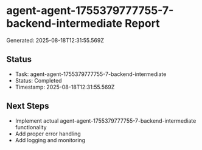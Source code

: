 # agent-agent-1755379777755-7-backend-intermediate Report

Generated: 2025-08-18T12:31:55.569Z

## Status
- Task: agent-agent-1755379777755-7-backend-intermediate
- Status: Completed
- Timestamp: 2025-08-18T12:31:55.569Z

## Next Steps
- Implement actual agent-agent-1755379777755-7-backend-intermediate functionality
- Add proper error handling
- Add logging and monitoring
